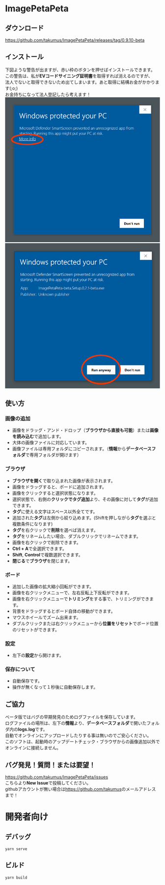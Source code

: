 # ImagePetaPeta
## ダウンロード
<https://github.com/takumus/ImagePetaPeta/releases/tag/0.9.10-beta>
## インストール
下図ような警告が出ますが、赤い枠のボタンを押せばインストールできます。  
この警告は、私が**EVコードサイニング証明書**を取得すれば消えるのですが、  
法人でないと取得できないため出てしまいます。あと取得に結構お金がかかります(;o;)  
お金持ちになって法人登記したら考えます！
![1](./README/1.png)
![2](./README/2.png)
## 使い方
### 画像の追加
- 画像をドラッグ・アンド・ドロップ（**ブラウザから直接も可能**）または**画像を読み込む**で追加します。
- 大体の画像ファイルに対応しています。
- 画像ファイルは専用フォルダにコピーされます。（**情報**から**データベースフォルダ**で専用フォルダが開けます）
### ブラウザ
- **ブラウザを開く**で取り込まれた画像が表示されます。
- 画像をドラッグすると、ボードに追加されます。
- 画像をクリックすると選択状態になります。
- 選択状態で、右側の**クリックでタグ追加**より、その画像に対して**タグ**が追加できます。
- **タグ**に使える文字はスペース以外全てです。
- 追加された**タグ**は左側から絞り込めます。(Shiftを押しながら**タグ**を選ぶと複数条件になります)
- **タグ**を右クリックで**削除**を選べば消えます。
- **タグ**をリネームしたい場合、ダブルクリックでリネームできます。
- 画像を右クリックで削除できます。
- **Ctrl + A**で全選択できます。
- **Shift**, **Control**で複数選択できます。
- **閉じる**で**ブラウザ**を閉じます。
### ボード
- 追加した画像の拡大縮小回転ができます。
- 画像を右クリックメニューで、左右反転上下反転ができます。
- 画像を右クリックメニューで**トリミング**をする事で、トリミングができます。
- 背景をドラッグするとボード自体の移動ができます。
- マウスホイールでズーム出来ます。
- ダブルクリックまたは右クリックメニューから**位置をリセット**でボード位置のリセットができます。
### 設定
- 左下の**設定**から開けます。
### 保存について
- 自動保存です。
- 操作が無くなって１秒後に自動保存します。
## ご協力
ベータ版ではバグの早期発見のためログファイルを保存しています。  
ログファイルの場所は、左下の**情報**より、**データベースフォルダ**で開いたフォルダ内の**logs.log**です。  
自動でオンラインにアップロードしたりする事は無いのでご安心ください。  
このソフトは、起動時のアップデートチェック・ブラウザからの画像追加以外でオンラインに接続しません。
## バグ発見！質問！または要望！
<https://github.com/takumus/ImagePetaPeta/issues>  
こちらより**New Issue**で投稿してください。  
githubアカウントが無い場合は<https://github.com/takumus>のメールアドレスまで！
# 開発者向け

## デバッグ
```
yarn serve
```

## ビルド
```
yarn build
```
